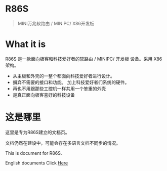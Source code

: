 # R86S

> MINI万兆软路由 / MINIPC/ X86开发板

# What it is

R86S 是一款面向极客和科技爱好者的软路由 / MINIPC/ 开发板 设备。采用 X86 架构。

- 从主板和外壳的一整个都面向科技爱好者进行设计。 
- 摒弃不需要的接口和功能。 加上科技爱好者们系统的硬件。
- 再也不用跟那些工控机一样共用一个笨重的外壳
- 是真正面向极客喜好的科技设备

# 这是哪里

这里是专为R86S建立的文档页。

文档仍然在建设中，可能会存在多语言文档不同步的情况。

This is document for R86S.

English documents Click [Here](./en/)

